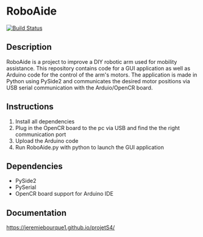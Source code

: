 # RoboAide

[![Build Status](https://travis-ci.com/JeremieBourque1/projetS4.svg?branch=master)](https://travis-ci.com/JeremieBourque1/projetS4)

## Description
RoboAide is a project to improve a DIY robotic arm used for mobility assistance. This repository contains code for a GUI application as well as Arduino code for the control of the arm's motors. The application is made in Python using PySide2 and communicates the desired motor positions via USB serial communication with the Arduio/OpenCR board.

## Instructions
1. Install all dependencies
2. Plug in the OpenCR board to the pc via USB and find the the right communication port
3. Upload the Arduino code
3. Run RoboAide.py with python to launch the GUI application

## Dependencies
* PySide2
* PySerial
* OpenCR board support for Arduino IDE

## Documentation
https://jeremiebourque1.github.io/projetS4/
